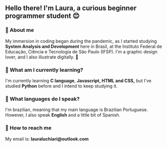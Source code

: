 <h2> Hello there! I'm Laura, a curious beginner programmer student 😊 </h2>

<h3> 💬 About me </h3>
<p> My immersion in coding began during the pandemic, as I started studying <b>System Analysis and Development</b> here in Brasil, at the Instituto Federal de Educação, Ciência e Tecnologia de São Paulo (IFSP). I'm a graphic design lover, and I also illustrate digitally. 💌 </p>

<h3> 📕 What am I currently learning? </h3>
<p> I'm currently learning <b>C language</b>, <b>Javascript, HTML and CSS,</b> but I've studied <b>Python</b> before and I intend to keep studying it. </p>

<h3> 🍒 What languages do I speak? </h3>
<p> I'm brazilian, meaning that my main language is Brazilian Portuguese. However, I also speak <b>English</b> and a little bit of Spanish. </p>

<h3> 📩 How to reach me </h3>
<p> My email is:
  <b>lauraluchiari@outlook.com</b> </p>
<!--
**lauraluch/lauraluch** is a ✨ _special_ ✨ repository because its `README.md` (this file) appears on your GitHub profile.

Here are some ideas to get you started:

- 🔭 I’m currently working on ...
- 🌱 I’m currently learning ...
- 👯 I’m looking to collaborate on ...
- 🤔 I’m looking for help with ...
- 💬 Ask me about ...
- 📫 How to reach me: ...
- 😄 Pronouns: ...
- ⚡ Fun fact: ...
-->
